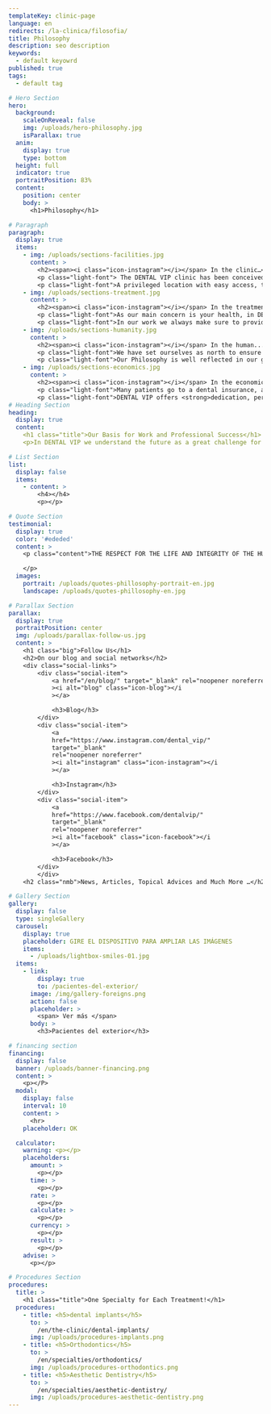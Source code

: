 ```yaml
---
templateKey: clinic-page
language: en
redirects: /la-clinica/filosofia/
title: Philosophy
description: seo description
keywords:
  - default keyowrd
published: true
tags:
  - default tag

# Hero Section
hero:
  background:
    scaleOnReveal: false
    img: /uploads/hero-philosophy.jpg
    isParallax: true
  anim:
    display: true
    type: bottom
  height: full
  indicator: true
  portraitPosition: 83%
  content:
    position: center
    body: >
      <h1>Philosophy</h1>

# Paragraph
paragraph:
  display: true
  items:
    - img: /uploads/sections-facilities.jpg
      content: >
        <h2><span><i class="icon-instagram"></i></span> In the clinic…</h2>
        <p class="light-font"> The DENTAL VIP clinic has been conceived and designed so that the patient feels immersed in a cozy atmosphere and enjoys <strong>a relaxed, calm and maximum comfort climate,</strong> from the moment he is received and throughout his visit. <strong>We have modern and comfortable facilities, the best cutting-edge technology, the most advanced equipments and a recognized group of high-level Specialist Dentists.</strong> This allows us to offer a new concept in Dentistry: <em>modern, integral and specialized.</em></p>
        <p class="light-font">A privileged location with easy access, the availability of structural parking into the building and the permanent presence of a large private security staff are also an essential part of our conception of service, of our intention to make your overall experience something positive and our great effort <strong>to make your visit calendar as comfortable, expeditious and safe as possible.</strong></p>
    - img: /uploads/sections-treatment.jpg
      content: >
        <h2><span><i class="icon-instagram"></i></span> In the treatment...</h2>
        <p class="light-font">As our main concern is your health, in DENTAL VIP <strong>we work with the highest quality materials and instruments.</strong> We guarantee ethics in services and optimal results in the resolution of highly complex clinical cases. For this, we use <strong>professional competence, commitment, flexibility and innovation capacity.</strong> In addition, we are a multidisciplinary team that is constantly evolving, training us every day in the new techniques and procedures that allow us to further improve the aesthetic and functional results of all our treatments.</p>
        <p class="light-font">In our work we always make sure to provide <strong>a fully customized Medical-Dental service tailored to your needs.</strong> Our clinical coordinator will make the Specialists work as a team, putting at your disposal <strong>experience, scientific knowledge and the latest advances in the field of oral health.</strong></p>
    - img: /uploads/sections-humanity.jpg
      content: >
        <h2><span><i class="icon-instagram"></i></span> In the human...</h2>
        <p class="light-font">We have set ourselves as north to ensure that patients receive the best care, so we always offer <strong>a personal, friendly, sincere and very professional deal by the entire human team that works in the institution.</strong> Transparency, honesty, tolerance and equity in collaboration constitute our basis for success, harmony and job satisfaction. Although the results of the treatment always be your main motivation, we will try to go further to exceed expectations, achieve your full approval and <strong>consolidate us as a reference center for family and close friends.</strong></p>
        <p class="light-font">Our Philosophy is well reflected in our great effort <strong>to achieve good communication between the Dentist and the Patient.</strong> For us it is essential that you get to understand and reason what your dental problem is, what were its causes and what are its consequences and therapeutic alternatives, so that together we can give it solution and can also prevent its recurrence. We should remember that <strong>prevention is the cornerstone of any health strategy.</strong></p>
    - img: /uploads/sections-economics.jpg
      content: >
        <h2><span><i class="icon-instagram"></i></span> In the economic...</h2>
        <p class="light-font">Many patients go to a dental insurance, a franchise or a popular clinic for the price they offer, but generally the care is very basic, massive, little specialized and offered by itinerant dentists who are just beginning in the profession. <strong>When it comes to private attention, always mistrust of free consultations, 2x1 offers and excessively low fees, since they usually hide a great deterioration in the quality of care</strong> that can put your health at risk and make you easy prey to professional malpractice. Work very fast, attend to many patients, delegate functions and spare the most in academic training, infrastructure, technology, biosafety and expenses of clinical material; is a common philosophy in those who tender cheap dentistry. </p>
        <p class="light-font">DENTAL VIP offers <strong>dedication, personalization, excellence and exclusivity,</strong> combining the best of Specialized Integrated Dentistry with the most current and relevant technology, all <strong>at fair and truly favorable prices,</strong> surely below those of our direct competition. </p>
# Heading Section
heading:
  display: true
  content:
    <h1 class="title">Our Basis for Work and Professional Success</h1>
    <p>In DENTAL VIP we understand the future as a great challenge for all and we face it with a highly positive attitude towards people and the country. We consider our current situation and its nuances as a great opportunity and life lesson.</p>

# List Section
list:
  display: false
  items:
    - content: >
        <h4></h4>
        <p></p>

# Quote Section
testimonial:
  display: true
  color: '#ededed'
  content: >
    <p class="content">THE RESPECT FOR THE LIFE AND INTEGRITY OF THE HUMAN PERSON, THE PROMOTION AND PRESERVATION OF HEALTH, AS A COMPONENT OF DEVELOPMENT AND SOCIAL WELFARE, AND ITS EFFECTIVE PROJECTION TO THE COMMUNITY; CONSTITUTE IN ALL CIRCUMSTANCES THE PRINCIPAL DUTY OF THE DENTIST".

    </p>
  images:
    portrait: /uploads/quotes-phillosophy-portrait-en.jpg
    landscape: /uploads/quotes-phillosophy-en.jpg

# Parallax Section
parallax:
  display: true
  portraitPosition: center
  img: /uploads/parallax-follow-us.jpg
  content: >
    <h1 class="big">Follow Us</h1>
    <h2>On our blog and social networks</h2>
    <div class="social-links">
        <div class="social-item">
            <a href="/en/blog/" target="_blank" rel="noopener noreferrer"
            ><i alt="blog" class="icon-blog"></i
            ></a>

            <h3>Blog</h3>
        </div>
        <div class="social-item">
            <a
            href="https://www.instagram.com/dental_vip/"
            target="_blank"
            rel="noopener noreferrer"
            ><i alt="instagram" class="icon-instagram"></i
            ></a>

            <h3>Instagram</h3>
        </div>
        <div class="social-item">
            <a
            href="https://www.facebook.com/dentalvip/"
            target="_blank"
            rel="noopener noreferrer"
            ><i alt="facebook" class="icon-facebook"></i
            ></a>

            <h3>Facebook</h3>
        </div>
        </div>
    <h2 class="nmb">News, Articles, Topical Advices and Much More …</h2>

# Gallery Section
gallery:
  display: false
  type: singleGallery
  carousel:
    display: true
    placeholder: GIRE EL DISPOSITIVO PARA AMPLIAR LAS IMÁGENES
    items:
      - /uploads/lightbox-smiles-01.jpg
  items:
    - link:
        display: true
        to: /pacientes-del-exterior/
      image: /img/gallery-foreigns.png
      action: false
      placeholder: >
        <span> Ver más </span>
      body: >
        <h3>Pacientes del exterior</h3>

# financing section
financing:
  display: false
  banner: /uploads/banner-financing.png
  content: >
    <p></P>
  modal:
    display: false
    interval: 10
    content: >
      <hr>
    placeholder: OK

  calculator:
    warning: <p></p>
    placeholders:
      amount: >
        <p></p>
      time: >
        <p></p>
      rate: >
        <p></p>
      calculate: >
        <p></p>
      currency: >
        <p></p>
      result: >
        <p></p>
    advise: >
      <p></p>

# Procedures Section
procedures:
  title: >
    <h1 class="title">One Specialty for Each Treatment!</h1>
  procedures:
    - title: <h5>dental implants</h5>
      to: >
        /en/the-clinic/dental-implants/
      img: /uploads/procedures-implants.png
    - title: <h5>Orthodontics</h5>
      to: >
        /en/specialties/orthodontics/
      img: /uploads/procedures-orthodontics.png
    - title: <h5>Aesthetic Dentistry</h5>
      to: >
        /en/specialties/aesthetic-dentistry/
      img: /uploads/procedures-aesthetic-dentistry.png
---
```

